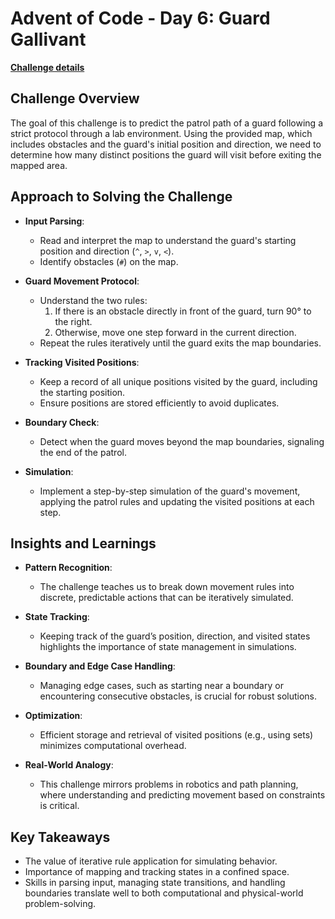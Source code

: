 # Advent of Code - Day 6: Guard Gallivant

[**Challenge details**](docs/challenge.md)

## Challenge Overview

The goal of this challenge is to predict the patrol path of a guard following a strict protocol through a lab environment. Using the provided map, which includes obstacles and the guard's initial position and direction, we need to determine how many distinct positions the guard will visit before exiting the mapped area.

## Approach to Solving the Challenge

- **Input Parsing**:
  - Read and interpret the map to understand the guard's starting position and direction (`^`, `>`, `v`, `<`).
  - Identify obstacles (`#`) on the map.

- **Guard Movement Protocol**:
  - Understand the two rules:
    1. If there is an obstacle directly in front of the guard, turn 90° to the right.
    2. Otherwise, move one step forward in the current direction.
  - Repeat the rules iteratively until the guard exits the map boundaries.

- **Tracking Visited Positions**:
  - Keep a record of all unique positions visited by the guard, including the starting position.
  - Ensure positions are stored efficiently to avoid duplicates.

- **Boundary Check**:
  - Detect when the guard moves beyond the map boundaries, signaling the end of the patrol.

- **Simulation**:
  - Implement a step-by-step simulation of the guard's movement, applying the patrol rules and updating the visited positions at each step.

## Insights and Learnings

- **Pattern Recognition**:
  - The challenge teaches us to break down movement rules into discrete, predictable actions that can be iteratively simulated.

- **State Tracking**:
  - Keeping track of the guard’s position, direction, and visited states highlights the importance of state management in simulations.

- **Boundary and Edge Case Handling**:
  - Managing edge cases, such as starting near a boundary or encountering consecutive obstacles, is crucial for robust solutions.

- **Optimization**:
  - Efficient storage and retrieval of visited positions (e.g., using sets) minimizes computational overhead.

- **Real-World Analogy**:
  - This challenge mirrors problems in robotics and path planning, where understanding and predicting movement based on constraints is critical.

## Key Takeaways
- The value of iterative rule application for simulating behavior.
- Importance of mapping and tracking states in a confined space.
- Skills in parsing input, managing state transitions, and handling boundaries translate well to both computational and physical-world problem-solving.
